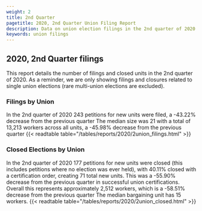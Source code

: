 ```yaml
---
weight: 2
title: 2nd Quarter
pagetitle: 2020, 2nd Quarter Union Filing Report
description: Data on union election filings in the 2nd quarter of 2020
keywords: union filings
---
```


## 2020, 2nd Quarter filings

This report details the number of filings and closed units in the 2nd quarter of 2020. As a reminder, we are only showing filings and closures related to single union elections (rare multi-union elections are excluded).

### Filings by Union
In the 2nd quarter of 2020 243 petitions for new units were filed, a -43.22% decrease from the previous quarter The median size was 21 with a total of 13,213 workers across all units, a -45.98% decrease from the previous quarter
{{< readtable table="/tables/reports/2020/2union_filings.html" >}}

### Closed Elections by Union
In the 2nd quarter of 2020 177 petitions for new units were closed (this includes petitions where no election was ever held), with 40.11% closed with a certification order, creating 71 total new units. This was a -55.90% decrease from the previous quarter in successful union certifications. Overall this represents approximately 2,512 workers, which is a -58.51% decrease from the previous quarter The median bargaining unit has 15 workers.
{{< readtable table="/tables/reports/2020/2union_closed.html" >}}
